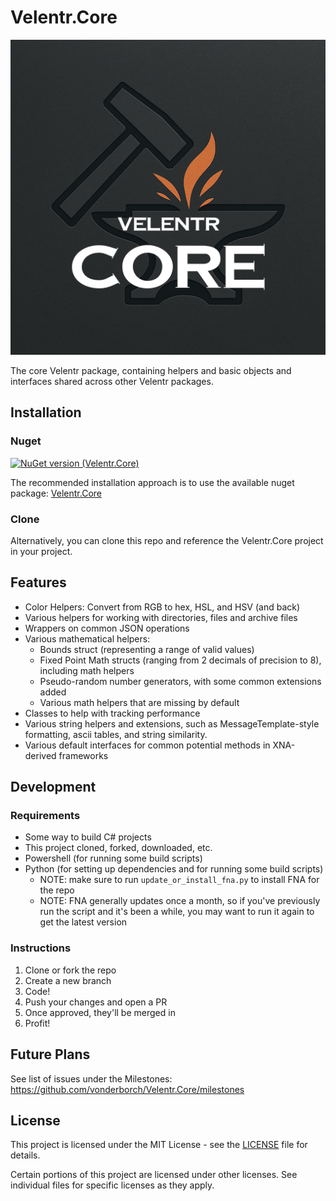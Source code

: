 # Velentr.Core

![Screenshot](logo.png)

The core Velentr package, containing helpers and basic objects and interfaces shared across other Velentr packages.

## Installation

### Nuget

[![NuGet version (Velentr.Core)](https://img.shields.io/nuget/v/Velentr.Core.svg?style=flat-square)](https://www.nuget.org/packages/Velentr.Core/)

The recommended installation approach is to use the available nuget
package: [Velentr.Core](https://www.nuget.org/packages/Velentr.Core/)

### Clone

Alternatively, you can clone this repo and reference the Velentr.Core project in your project.

## Features

- Color Helpers: Convert from RGB to hex, HSL, and HSV (and back)
- Various helpers for working with directories, files and archive files
- Wrappers on common JSON operations
- Various mathematical helpers:
  - Bounds struct (representing a range of valid values)
  - Fixed Point Math structs (ranging from 2 decimals of precision to 8), including math helpers
  - Pseudo-random number generators, with some common extensions added
  - Various math helpers that are missing by default
- Classes to help with tracking performance
- Various string helpers and extensions, such as MessageTemplate-style formatting, ascii tables, and string similarity.
- Various default interfaces for common potential methods in XNA-derived frameworks

## Development

### Requirements

- Some way to build C# projects
- This project cloned, forked, downloaded, etc.
- Powershell (for running some build scripts)
- Python (for setting up dependencies and for running some build scripts)
    - NOTE: make sure to run `update_or_install_fna.py` to install FNA for the repo
    - NOTE: FNA generally updates once a month, so if you've previously run the script and it's been a while, you may
      want
      to run it again to get the latest version

### Instructions

1. Clone or fork the repo
2. Create a new branch
3. Code!
4. Push your changes and open a PR
5. Once approved, they'll be merged in
6. Profit!

## Future Plans

See list of issues under the Milestones: https://github.com/vonderborch/Velentr.Core/milestones

## License

This project is licensed under the MIT License - see the [LICENSE](LICENSE) file for details.

Certain portions of this project are licensed under other licenses. See individual files for specific licenses as they
apply.
